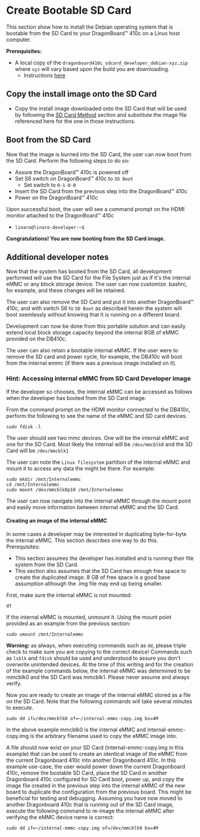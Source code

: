# Create Bootable SD Card

This section show how to install the Debian operating system that is bootable from the SD Card to your DragonBoard™ 410c on a Linux host computer.

**Prerequisites:**

* A local copy of the `dragonboard410c_sdcard_developer_debian-xyz.zip` where `xyz` will vary based upon the build you are downloading.
     * Instructions [here](../Downloads/Debian.md)
     
## Copy the install image onto the SD Card

* Copy the install image downloaded onto the SD Card that will be used by following the [SD Card Method](LinuxSD.md) section  and substitute the image file referenced here for the one in those instructions.

## Boot from the SD Card
Now that the image is burned into the SD Card, the user can now boot from the SD Card.  Perform the following steps to do so:

* Assure the DragonBoard™ 410c is powered off
* Set S6 switch on DragonBoard™ 410c to `SD Boot`
     * Set switch to `0-1-0-0`
* Insert the SD Card from the previous step into the DragonBoard™ 410c
* Power on the DragonBoard™ 410c

Upon successful boot, the user will see a command prompt on the HDMI monitor attached to the DragonBoard™ 410c
* `linaro@linaro-developer:~$`

**Congratulations!  You are now booting from the SD Card image.**

## Additional developer notes
Now that the system has booted from the SD Card, all development performed will use the SD Card for the File System just as if it's the internal eMMC or any block storage device. The user can now customize .bashrc, for example, and these changes will be retained.

The user can also remove the SD Card and put it into another DragonBoard™ 410c, and with switch S6 to `SD Boot` as described herein the system will boot seemlessly without knowing that it is running on a different board.

Development can now be done from this portable solution and can easily extend local block storage capacity beyond the internal 8GB of eMMC provided on the DB410c.  

The user can also retain a bootable internal eMMC.  If the user were to remove the SD card and power cycle, for example, the DB410c will boot from the internal emmc (if there was a previous image installed on it).

### Hint: Accessing internal eMMC from SD Card Developer image
If the developer so chooses, the internal eMMC can be accessed as follows when the developer has booted from the SD Card image:

From the command prompt on the HDMI monitor connected to the DB410c, perform the following to see the name of the eMMC and SD card devices.

`sudo fdisk -l`

The user should see two mmc devices.  One will be the internal eMMC and one for the SD Card.  Most likely the internal will be `/dev/mmcblk0` and the SD Card will be `/dev/mmcblk1`
     
The user can note the `Linux filesystem` partition of the internal eMMC and mount it to access any data the might be there.  For example:
```
sudo mkdir /mnt/Internalemmc
cd /mnt/Internalemmc
sudo mount /dev/mmcblk0p10 /mnt/Internalemmc
```
The user can now navigate into the internal eMMC through the mount point and easily move information between internal eMMC and the SD Card.

#### Creating an image of the internal eMMC
In some cases a developer may be interested in duplicating byte-for-byte the internal eMMC.  This section describes one way to do this.  
Prerequisites:
- This section assumes the developer has installed and is running their file system from the SD Card.  
- This section also assumes that the SD Card has enough free space to create the duplicated image.  8 GB of free space is a good base assumption although the .img file may end up being smaller.

First, make sure the internal eMMC is not mounted:

`df`

If the internal eMMC is mounted, unmount it.  Using the mount point provided as an example from the previous section:

`sudo umount /mnt/Internalemmc`

**Warning:** as always, when executing commands such as `dd`, please triple check to make sure you are copying to the correct device!  Commands such as `lsblk` and `fdisk` should be used and understood to assure you don't overwrite unintended devices. At the time of this writing and for the creation of the example commands below, the internal eMMC was determined to be mmcblk0 and the SD Card was mmcblk1.  Please never assume and always verify.

Now you are ready to create an image of the internal eMMC stored as a file on the SD Card. Note that the following commands will take several minutes to execute.

`sudo dd if=/dev/mmcblk0 of=~/internal-emmc-copy.img bs=4M`

In the above example mmcblk0 is the internal eMMC and internal-emmc-copy.img is the arbitrary filename used to copy the eMMC image into.

A file should now exist on your SD Card (internal-emmc-copy.img in this example) that can be used to create an identical image of the eMMC from the current Dragonboard 410c into another Dragonboard 410c.  In this example use-case, the user would power down the current Dragonboard 410c, remove the bootable SD Card, place the SD Card in another Dragonboard 410c configured for SD Card boot, power up, and copy the image file created in the previous step into the internal eMMC of the new board to duplicate the configuration from the previous board. This might be beneficial for testing and debugging.  Assuming you have now moved to another Dragonboard 410c that is running out of the SD Card image, execute the following command to re-image the internal eMMC after verifying the eMMC device name is correct:

`sudo dd if=~/internal-emmc-copy.img of=/dev/mmcblk0 bs=4M`


       

